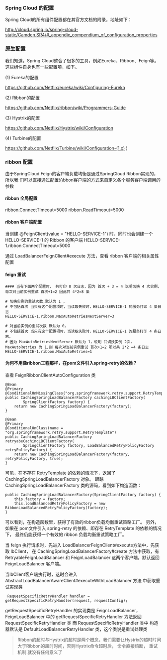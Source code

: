 ### Spring Cloud 的配置

Spring Cloud的所有组件配置都在其官方文档的附录，地址如下：

http://cloud.spring.io/spring-cloud-static/Camden.SR4/#_appendix_compendium_of_configuration_properties

### 原生配置

我们知道，Spring Cloud整合了很多的工具，例如Eureka、Ribbon、Feign等。这些组件自身也有一些配置项，如下。

(1) Eureka的配置

https://github.com/Netflix/eureka/wiki/Configuring-Eureka

(2) Ribbon的配置

https://github.com/Netflix/ribbon/wiki/Programmers-Guide

(3) Hystrix的配置

https://github.com/Netflix/Hystrix/wiki/Configuration

(4) Turbine的配置

https://github.com/Netflix/Turbine/wiki/Configuration-(1.x) )

### ribbon 配置
由于SpringCloud Feign的客户端负载均衡是通过SpringCloud Ribbon实现的，所以我
们可以直接通过配置沁bbon客户端的方式来自定义各个服务客户端调用的参数

#### ribbon 全局配置
ribbon.ConnectTimeout=5000
ribbon.ReadTimeout=5000

#### ribbon 客户端配置
当创建 @FeignClient(value = "HELLO-SERVICE-1") 时，同时也会创建一个 HELLO-SERVICE-1 的 Ribbon 
的客户端
HELLO-SERVICE-1.ribbon.ConnectTimeout=5000

通过 LoadBalancerFeignClient#execute 方法，查看 ribbon 客户端的相关属性配置

#### feign 重试

```
#### 当有下面两个配置时， 共打印 8 次日志，因为 首次 + 3 = 4 说明切换 4 次实例， 每次对当前实例重试 首次+1=2 因此共 4*2=8 条

# 切换实例的重试次数,默认为 1 ,
# 不包括首次 当只有这个配置项时，当读取失败时，HELLO-SERVICE-1 的服务打印 4 条日志
HELLO-SERVICE-1.ribbon.MaxAutoRetriesNextServer=3

# 对当前实例的重试次数 默认为 0，
# 不包括首次 当只有这个配置项时，当读取失败时，HELLO-SERVICE-1 的服务打印 4 条日志，
# 因为 MaxAutoRetriesNextServer 默认为 1，说明 共切换实例 2次，MaxAutoRetries 为 1,则 每次对当前实例重试 首次+1=2 所以共 2*2 =4 条日志
HELLO-SERVICE-1.ribbon.MaxAutoRetries=1
```

#### 为何不用像ribbon工程那样，在pom文件引入spring-retry的依赖？
查看 FeignRibbonClientAutoConfiguration 类

```
@Bean
@Primary
@ConditionalOnMissingClass("org.springframework.retry.support.RetryTemplate")
public CachingSpringLoadBalancerFactory cachingLBClientFactory(
        SpringClientFactory factory) {
    return new CachingSpringLoadBalancerFactory(factory);
}

@Bean
@Primary
@ConditionalOnClass(name = "org.springframework.retry.support.RetryTemplate")
public CachingSpringLoadBalancerFactory retryabeCachingLBClientFactory(
        SpringClientFactory factory, LoadBalancedRetryPolicyFactory retryPolicyFactory) {
    return new CachingSpringLoadBalancerFactory(factory, retryPolicyFactory, true);
}
```
可见，在不存在 RetryTemplate 的依赖的情况下，返回了 CachingSpringLoadBalancerFactory 对象。
跟踪 CachingSpringLoadBalancerFactory 类的源码，看到如下构造函数：

```
public CachingSpringLoadBalancerFactory(SpringClientFactory factory) {
    this.factory = factory;
    this.loadBalancedRetryPolicyFactory = new RibbonLoadBalancedRetryPolicyFactory(factory);
}
```

可以看到，在构造函数里，获得了有效的ribbon负载均衡重试策略工厂。
另外，如果在 pom文件引入 spring-retry 的依赖、即存在 RetryTemplate 的依赖的情况下，
最终仍能获得一个有效的 ribbon 负载均衡重试策略工厂。

当 feign 执行请求时，先进入 LoadBalancerFeignClient#execute方法中，先获取 lbClient，
在 CachingSpringLoadBalancerFactory#create 方法中获取，有 RetryableFeignLoadBalancer 和 FeignLoadBalancer
这两个客户端。默认返回 FeignLoadBalancer 客户端。

当lbClient客户端执行时，这时会进入 AbstractLoadBalancerAwareClient#executeWithLoadBalancer 方法 中获取重试实现类 

```
 RequestSpecificRetryHandler handler = getRequestSpecificRetryHandler(request, requestConfig);
```

getRequestSpecificRetryHandler 的实现类是 FeignLoadBalancer，
FeignLoadBalancer 中的 getRequestSpecificRetryHandler 方法返回 RequestSpecificRetryHandler 类
而 RequestSpecificRetryHandler 类中 构造器默认是 DefaultLoadBalancerRetryHandler 类，这个类说是重试处理类

> Ribbon的超时与Hystrix的超时是两个概念，我们需要让Hystrix的超时时间大于Ribbon的超时时间，否则Hystrix命令超时后，
命令直接熔断， 重试机制 就没有任何意义了

